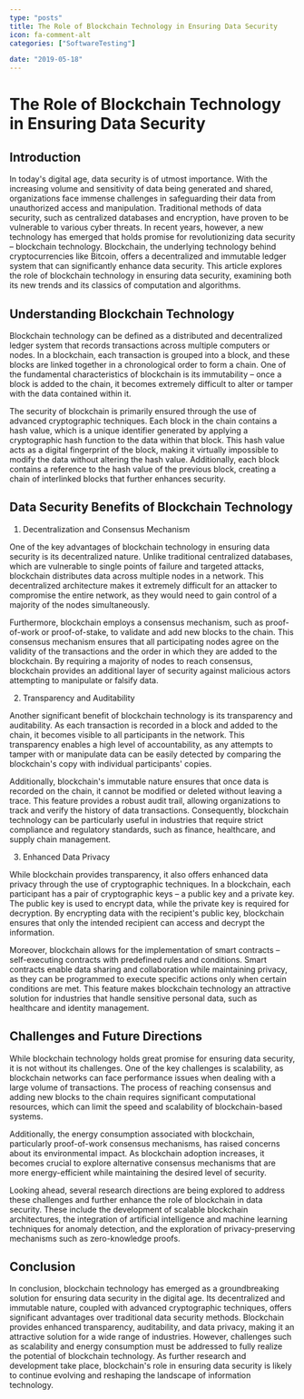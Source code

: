 ```yaml
---
type: "posts"
title: The Role of Blockchain Technology in Ensuring Data Security
icon: fa-comment-alt
categories: ["SoftwareTesting"]

date: "2019-05-18"
---
```




# The Role of Blockchain Technology in Ensuring Data Security

## Introduction

In today's digital age, data security is of utmost importance. With the increasing volume and sensitivity of data being generated and shared, organizations face immense challenges in safeguarding their data from unauthorized access and manipulation. Traditional methods of data security, such as centralized databases and encryption, have proven to be vulnerable to various cyber threats. In recent years, however, a new technology has emerged that holds promise for revolutionizing data security – blockchain technology. Blockchain, the underlying technology behind cryptocurrencies like Bitcoin, offers a decentralized and immutable ledger system that can significantly enhance data security. This article explores the role of blockchain technology in ensuring data security, examining both its new trends and its classics of computation and algorithms.

## Understanding Blockchain Technology

Blockchain technology can be defined as a distributed and decentralized ledger system that records transactions across multiple computers or nodes. In a blockchain, each transaction is grouped into a block, and these blocks are linked together in a chronological order to form a chain. One of the fundamental characteristics of blockchain is its immutability – once a block is added to the chain, it becomes extremely difficult to alter or tamper with the data contained within it.

The security of blockchain is primarily ensured through the use of advanced cryptographic techniques. Each block in the chain contains a hash value, which is a unique identifier generated by applying a cryptographic hash function to the data within that block. This hash value acts as a digital fingerprint of the block, making it virtually impossible to modify the data without altering the hash value. Additionally, each block contains a reference to the hash value of the previous block, creating a chain of interlinked blocks that further enhances security.

## Data Security Benefits of Blockchain Technology

1. Decentralization and Consensus Mechanism

One of the key advantages of blockchain technology in ensuring data security is its decentralized nature. Unlike traditional centralized databases, which are vulnerable to single points of failure and targeted attacks, blockchain distributes data across multiple nodes in a network. This decentralized architecture makes it extremely difficult for an attacker to compromise the entire network, as they would need to gain control of a majority of the nodes simultaneously.

Furthermore, blockchain employs a consensus mechanism, such as proof-of-work or proof-of-stake, to validate and add new blocks to the chain. This consensus mechanism ensures that all participating nodes agree on the validity of the transactions and the order in which they are added to the blockchain. By requiring a majority of nodes to reach consensus, blockchain provides an additional layer of security against malicious actors attempting to manipulate or falsify data.

2. Transparency and Auditability

Another significant benefit of blockchain technology is its transparency and auditability. As each transaction is recorded in a block and added to the chain, it becomes visible to all participants in the network. This transparency enables a high level of accountability, as any attempts to tamper with or manipulate data can be easily detected by comparing the blockchain's copy with individual participants' copies.

Additionally, blockchain's immutable nature ensures that once data is recorded on the chain, it cannot be modified or deleted without leaving a trace. This feature provides a robust audit trail, allowing organizations to track and verify the history of data transactions. Consequently, blockchain technology can be particularly useful in industries that require strict compliance and regulatory standards, such as finance, healthcare, and supply chain management.

3. Enhanced Data Privacy

While blockchain provides transparency, it also offers enhanced data privacy through the use of cryptographic techniques. In a blockchain, each participant has a pair of cryptographic keys – a public key and a private key. The public key is used to encrypt data, while the private key is required for decryption. By encrypting data with the recipient's public key, blockchain ensures that only the intended recipient can access and decrypt the information.

Moreover, blockchain allows for the implementation of smart contracts – self-executing contracts with predefined rules and conditions. Smart contracts enable data sharing and collaboration while maintaining privacy, as they can be programmed to execute specific actions only when certain conditions are met. This feature makes blockchain technology an attractive solution for industries that handle sensitive personal data, such as healthcare and identity management.

## Challenges and Future Directions

While blockchain technology holds great promise for ensuring data security, it is not without its challenges. One of the key challenges is scalability, as blockchain networks can face performance issues when dealing with a large volume of transactions. The process of reaching consensus and adding new blocks to the chain requires significant computational resources, which can limit the speed and scalability of blockchain-based systems.

Additionally, the energy consumption associated with blockchain, particularly proof-of-work consensus mechanisms, has raised concerns about its environmental impact. As blockchain adoption increases, it becomes crucial to explore alternative consensus mechanisms that are more energy-efficient while maintaining the desired level of security.

Looking ahead, several research directions are being explored to address these challenges and further enhance the role of blockchain in data security. These include the development of scalable blockchain architectures, the integration of artificial intelligence and machine learning techniques for anomaly detection, and the exploration of privacy-preserving mechanisms such as zero-knowledge proofs.

## Conclusion

In conclusion, blockchain technology has emerged as a groundbreaking solution for ensuring data security in the digital age. Its decentralized and immutable nature, coupled with advanced cryptographic techniques, offers significant advantages over traditional data security methods. Blockchain provides enhanced transparency, auditability, and data privacy, making it an attractive solution for a wide range of industries. However, challenges such as scalability and energy consumption must be addressed to fully realize the potential of blockchain technology. As further research and development take place, blockchain's role in ensuring data security is likely to continue evolving and reshaping the landscape of information technology.
